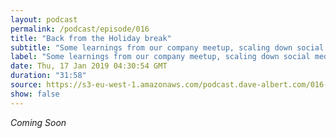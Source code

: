 ```yaml
---
layout: podcast
permalink: /podcast/episode/016
title: "Back from the Holiday break"
subtitle: "Some learnings from our company meetup, scaling down social media, CosmosDB"
label: "Some learnings from our company meetup, scaling down social media, CosmosDB. What if...? What to remove? Better us of my time, and some learnings of using CosmosDB in a new project."
date: Thu, 17 Jan 2019 04:30:54 GMT
duration: "31:58"
source: https://s3-eu-west-1.amazonaws.com/podcast.dave-albert.com/016-Back-From-Break.mp3
show: false
---
```


<i> Coming Soon </i>

